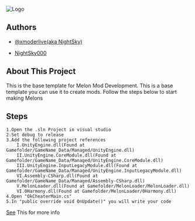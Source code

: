 
![Logo](https://raw.githubusercontent.com/LavaGang/MelonLoader.Installer/master/Resources/ML_Icon.png)


## Authors

- [@xmoderlive(aka NightSky)](https://www.github.com/xmoderlive)

- [NightSky000](https://github.com/Nightsky000)


## About This Project

This is the base template for Melon Mod Development. This is a base template you can use it to create mods. Follow the steps below to start making Melons

## Steps

    1.Open the .sln Project in visual studio
    2.Set debug to release
    3.Add the following project references
        I.UnityEngine.dll(Found at Gamefolder/GameName_Data/Managed/UnityEngine.dll)
        II.UnityEngine.CoreModule.dll(Found at Gamefolder/GameName_Data/Managed/UnityEngine.CoreModule.dll)
        III.UnityEngine.InputLegacyModule.dll(Found at Gamefolder/GameName_Data/Managed/UnityEngine.InputLegacyModule.dll)
        VI.Assembly-CSharp.dll(Found at Gamefolder/GameName_Data/Managed/Assembly-CSharp.dll)
        V.MelonLoader.dll(Found at Gamefolder/MelonLoader/MelonLoader.dll)
        VI.0Harmony.dll(Found at Gamefolder/MelonLoader/0Harmony.dll)
    4.Open "OkCheaterMain.cs"
    5.In "public override void OnUpdate()" you will write your code
[See](https://melonwiki.xyz/#/modders/quickstart?id=melon-callbacks) This for more info


